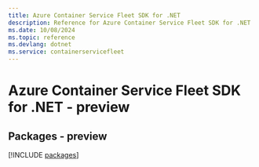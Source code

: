 ```yaml
---
title: Azure Container Service Fleet SDK for .NET
description: Reference for Azure Container Service Fleet SDK for .NET
ms.date: 10/08/2024
ms.topic: reference
ms.devlang: dotnet
ms.service: containerservicefleet
---
```

# Azure Container Service Fleet SDK for .NET - preview
## Packages - preview
[!INCLUDE [packages](container-service-fleet-index.md)]